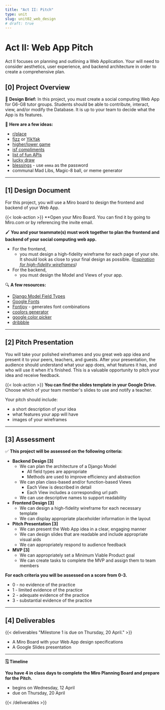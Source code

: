 ```yaml
---
title: "Act II: Pitch"
type: unit
slug: unit02_web_design
# draft: true
---
```


# Act II: Web App Pitch 

Act II focuses on planning and outlining a Web Application. Your will need to consider aesthetics, user experience, and backend architecture in order to create a comprehensive plan.



## [0] Project Overview

🎨 **Design Brief:** In this project, you must create a social computing Web App for G6-G8 tutor groups. Students should be able to contribute, interact, view, and/or modify the Database. It is up to your team to decide what the App is its features. 

🤔 **Here are a few ideas:**
- [r/place](https://www.washingtonpost.com/technology/2022/04/04/reddit-place-internet-communities/)
- [fizz](https://techcrunch.com/2022/10/04/fizz-app-college-stanford-social/?guccounter=1&guce_referrer=aHR0cHM6Ly93d3cuZ29vZ2xlLmNvbS8&guce_referrer_sig=AQAAAH3uremC98DEuII1DKx69s9ycEmzrJV-E_PMl9IiyByc4hGfRMYUdxeiecqmRsLhlwoYc6LAWsBzN6dCy_-TSemzSz_NNKRRRrYpY0vJ0Pz2LBZFc5wSwSsdh_-e3X49rtESewxxk_Z7O9PhmsiMUxjbiBjbia0r290AqDSjwoPa) or [YikYak](https://mashable.com/article/how-to-use-yik-yak)
- [higher/lower game](https://www.stattogories.com/)
- [isf compliments](https://www.instagram.com/qilincompliments/)
- [list of fun APIs](https://developer.vonage.com/en/blog/the-ultimate-list-of-fun-apis-for-your-next-coding-project)
- [lucky draw](https://luckydraw.wolfie.dev/)
- [blessings](https://blessings.wolfie.dev/) - use `emma` as the password
- communal Mad Libs, Magic-8 ball, or meme generator 

---

## [1] Design Document

For this project, you will use a Miro board to design the frontend and backend of your Web App.

{{< look-action >}} **Open your Miro Board. You can find it by going to Miro.com or by referencing the invite email.  


🖌 **You and your teammate(s) must work together to plan the frontend and backend of your social computing web app.**
- For the frontend, 
    - you must design a high-fidelity wireframe for each page of your site. It should look as close to your final design as possible. *([Inspiration for high-fidelity wireframes](https://dribbble.com/shots/popular/web-design))*
- For the backend, 
    - you must design the Model and Views of your app.

🔍 **A few resources:** 
- [Django Model Field Types](https://docs.djangoproject.com/en/4.2/ref/models/fields/#field-types)
- [Google Fonts](https://fonts.google.com/)
- [Fontjoy](https://fontjoy.com/) - generates font combinations
- [coolors generator](https://coolors.co/generate)
- [google color picker](https://g.co/kgs/aHdDB9)
- [dribbble](https://dribbble.com/shots/popular/web-design)

---

## [2] Pitch Presentation

You will take your polished wireframes and you great web app idea and present it to your peers, teachers, and guests. After your presentation, the audience should understand what your app does, what features it has, and who will use it when it's finished. This is a valuable opportunity to pitch your idea and receive feedback.

{{< look-action >}} **You can find the slides template in your Google Drive.** Choose which of your team member's slides to use and notify a teacher.

Your pitch should include: 
- a short description of your idea
- what features your app will have
- images of your wireframes 

---

## [3] Assessment


✅  **This project will be assessed on the following criteria:**
- **Backend Design [3]**
    - We can plan the architecture of a Django Model
        - All field types are appropriate
        - Methods are used to improve efficiency and abstraction
    - We can plan class-based and/or function-based Views
        - Each View is described in detail
        - Each View includes a corresponding url path
    - We can use descriptive names to support readability 
- **Frontend Design [3]**
    - We can design a high-fidelity wireframe for each necessary template
    - We can display appropriate placeholder information in the layout
- **Pitch Presentation [3]**
    - We can present the Web App idea in a clear, engaging manner
    - We can design slides that are readable and include appropriate visual aids 
    - We can appropriately respond to audience feedback   
- **MVP [3]**
    - We can appropriately set a Minimum Viable Product goal
    - We can create tasks to complete the MVP and assign them to team members  

**For each criteria you will be assessed on a score from 0-3.** 
- 0 - no evidence of the practice
- 1 - limited evidence of the practice
- 2 - adequate evidence of the practice
- 3 - substantial evidence of the practice


---

## [4] Deliverables

{{< deliverables  "Milestone 1 is due on Thursday, 20 April." >}}

- A Miro Board with your Web App design specifications
- A Google Slides presentation 

---

**🗓️ Timeline**

**You have 4 in class days to complete the Miro Planning Board and prepare for the Pitch.**

- begins on Wednesday, 12 April  
- due on Thursday, 20 April

{{< /deliverables >}}
